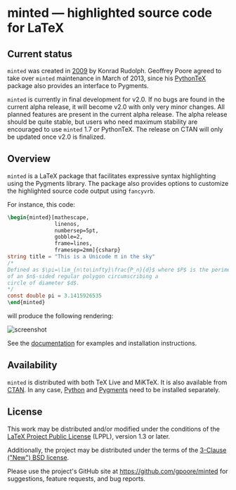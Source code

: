 # minted — highlighted source code for LaTeX


## Current status

`minted` was created in [2009](http://stackoverflow.com/questions/1966425/source-code-highlighting-in-latex/1985330#1985330)
by Konrad Rudolph.  Geoffrey Poore agreed to take over `minted` maintenance
in March of 2013, since his [PythonTeX](https://github.com/gpoore/pythontex)
package also provides an interface to Pygments.

`minted` is currently in final development for v2.0.  If no bugs are found in
the current alpha release, it will become v2.0 with only very minor changes.
All planned features are present in the current alpha release.  The alpha 
release should be quite stable, but users who need maximum stability are 
encouraged to use `minted` 1.7 or PythonTeX.  The release on CTAN will only 
be updated once v2.0 is finalized.


## Overview

`minted` is a LaTeX package that facilitates expressive syntax highlighting 
using the Pygments library.  The package also provides options to customize 
the highlighted source code output using `fancyvrb`.

For instance, this code:

``` latex
\begin{minted}[mathescape,
               linenos,
               numbersep=5pt,
               gobble=2,
               frame=lines,
               framesep=2mm]{csharp}
string title = "This is a Unicode π in the sky"
/*
Defined as $\pi=\lim_{n\to\infty}\frac{P_n}{d}$ where $P$ is the perimeter
of an $n$-sided regular polygon circumscribing a
circle of diameter $d$.
*/
const double pi = 3.1415926535
\end{minted}
```

will produce the following rendering:

![screenshot](http://i.stack.imgur.com/OLUjl.png)

See the [documentation](https://github.com/gpoore/minted/blob/master/source/minted.pdf)
for examples and installation instructions.


## Availability

`minted` is distributed with both TeX Live and MiKTeX. It is also available 
from [CTAN](http://www.ctan.org/pkg/minted).  In any case, 
[Python](http://python.org/) and [Pygments](http://pygments.org/download/) 
need to be installed separately.


## License

This work may be distributed and/or modified under the conditions of the 
[LaTeX Project Public License](http://www.latex-project.org/lppl.txt) (LPPL),
version 1.3 or later.

Additionally, the project may be distributed under the terms of the 
[3-Clause ("New") BSD license](http://opensource.org/licenses/BSD-3-Clause).

Please use the project's GitHub site at <https://github.com/gpoore/minted>
for suggestions, feature requests, and bug reports.
